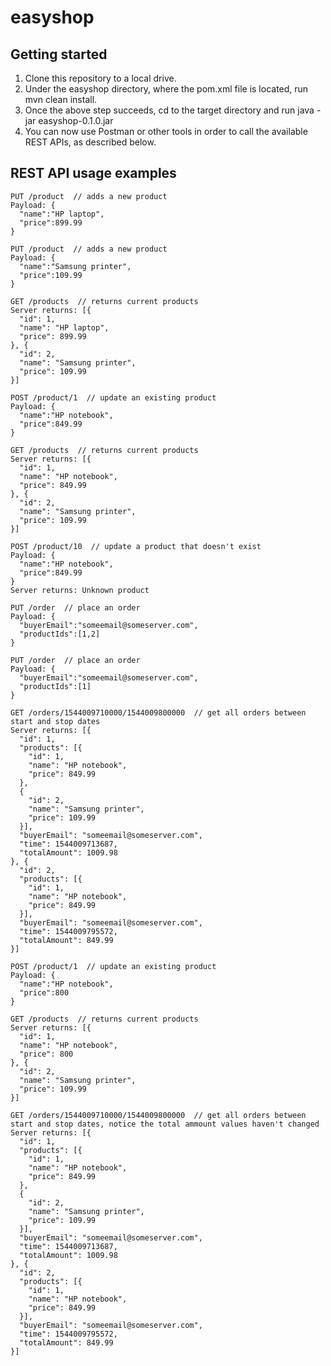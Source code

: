 # easyshop

 ## Getting started
 1. Clone this repository to a local drive.
 2. Under the easyshop directory, where the pom.xml file is located, run mvn clean install.
 3. Once the above step succeeds, cd to the target directory and run java -jar easyshop-0.1.0.jar
 4. You can now use Postman or other tools in order to call the available REST APIs, as described below.


## REST API usage examples

    PUT /product  // adds a new product
    Payload: {
      "name":"HP laptop",
      "price":899.99
    }

    PUT /product  // adds a new product
    Payload: {
      "name":"Samsung printer",
      "price":109.99
    }

    GET /products  // returns current products
    Server returns: [{
      "id": 1,
      "name": "HP laptop",
      "price": 899.99
    }, {
      "id": 2,
      "name": "Samsung printer",
      "price": 109.99
    }]

    POST /product/1  // update an existing product
    Payload: {
      "name":"HP notebook",
      "price":849.99
    }

    GET /products  // returns current products
    Server returns: [{
      "id": 1,
      "name": "HP notebook",
      "price": 849.99
    }, {
      "id": 2,
      "name": "Samsung printer",
      "price": 109.99
    }]

    POST /product/10  // update a product that doesn't exist
    Payload: {
      "name":"HP notebook",
      "price":849.99
    }
    Server returns: Unknown product

    PUT /order  // place an order
    Payload: {
      "buyerEmail":"someemail@someserver.com",
      "productIds":[1,2]
    }

    PUT /order  // place an order
    Payload: {
      "buyerEmail":"someemail@someserver.com",
      "productIds":[1]
    }

    GET /orders/1544009710000/1544009800000  // get all orders between start and stop dates
    Server returns: [{
      "id": 1,
      "products": [{
        "id": 1,
        "name": "HP notebook",
        "price": 849.99
      },
      {
        "id": 2,
        "name": "Samsung printer",
        "price": 109.99
      }],
      "buyerEmail": "someemail@someserver.com",
      "time": 1544009713687,
      "totalAmount": 1009.98
    }, {
      "id": 2,
      "products": [{
        "id": 1,
        "name": "HP notebook",
        "price": 849.99
      }],
      "buyerEmail": "someemail@someserver.com",
      "time": 1544009795572,
      "totalAmount": 849.99
    }]
    
    POST /product/1  // update an existing product
    Payload: {
      "name":"HP notebook",
      "price":800
    }

    GET /products  // returns current products
    Server returns: [{
      "id": 1,
      "name": "HP notebook",
      "price": 800
    }, {
      "id": 2,
      "name": "Samsung printer",
      "price": 109.99
    }]

    GET /orders/1544009710000/1544009800000  // get all orders between start and stop dates, notice the total ammount values haven't changed
    Server returns: [{
      "id": 1,
      "products": [{
        "id": 1,
        "name": "HP notebook",
        "price": 849.99
      },
      {
        "id": 2,
        "name": "Samsung printer",
        "price": 109.99
      }],
      "buyerEmail": "someemail@someserver.com",
      "time": 1544009713687,
      "totalAmount": 1009.98
    }, {
      "id": 2,
      "products": [{
        "id": 1,
        "name": "HP notebook",
        "price": 849.99
      }],
      "buyerEmail": "someemail@someserver.com",
      "time": 1544009795572,
      "totalAmount": 849.99
    }]
